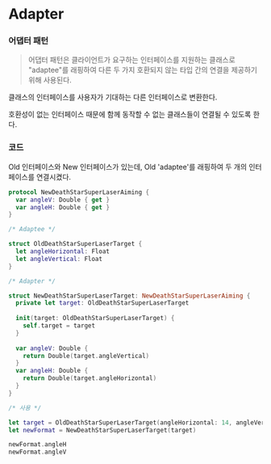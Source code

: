 # Adapter

### 어댑터 패턴

> 어댑터 패턴은 클라이언트가 요구하는 인터페이스를 지원하는 클래스로 "adaptee"를 래핑하여 다른 두 가지 호환되지 않는 타입 간의 연결을 제공하기 위해 사용된다.

클래스의 인터페이스를 사용자가 기대하는 다른 인터페이스로 변환한다.

호환성이 없는 인터페이스 때문에 함께 동작할 수 없는 클래스들이 연결될 수 있도록 한다.

### 코드

Old 인터페이스와 New 인터페이스가 있는데, Old 'adaptee'를 래핑하여 두 개의 인터페이스를 연결시켰다.

```swift
protocol NewDeathStarSuperLaserAiming {
  var angleV: Double { get }
  var angleH: Double { get }
}

/* Adaptee */

struct OldDeathStarSuperLaserTarget {
  let angleHorizontal: Float
  let angleVertical: Float
}

/* Adapter */

struct NewDeathStarSuperLaserTarget: NewDeathStarSuperLaserAiming {
  private let target: OldDeathStarSuperLaserTarget
  
  init(target: OldDeathStarSuperLaserTarget) {
    self.target = target
  }
  
  var angleV: Double {
    return Double(target.angleVertical)
  }
  var angleH: Double {
    return Double(target.angleHorizontal)
  }
}

/* 사용 */

let target = OldDeathStarSuperLaserTarget(angleHorizontal: 14, angleVertical: 12)
let newFormat = NewDeathStarSuperLaserTarget(target)

newFormat.angleH
newFormat.angleV
```